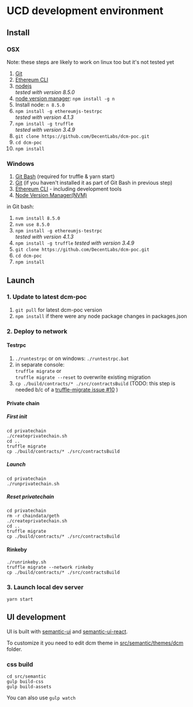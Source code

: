 # UCD development environment
## Install
### OSX
Note: these steps are likely to work on linux too but it's not tested yet
1. [Git](https://git-scm.com/download)
1. [Ethereum CLI](https://www.ethereum.org/cli)
1. [nodejs](https://nodejs.org/en/download/)  
    _tested with version 8.5.0_
1. [node version manager](https://github.com/tj/n): `npm install -g n`  
1. Install node: `n 8.5.0`
1. `npm install -g ethereumjs-testrpc`  
    _tested with version 4.1.3_
1. `npm install -g truffle`  
    _tested with version 3.4.9_
1. `git clone https://github.com/DecentLabs/dcm-poc.git`
1. `cd dcm-poc`
1. `npm install`

### Windows
1. [Git Bash](https://git-for-windows.github.io/) (required for truffle & yarn start)
1. [Git](https://git-scm.com/download) (if you haven't installed it as part of Git Bash in previous step)
1. [Ethereum CLI](https://www.ethereum.org/cli) - including development tools
1. [Node Version Manager(NVM)](https://github.com/coreybutler/nvm-windows/releases)

in Git bash:
1. `nvm install 8.5.0`
1. `nvm use 8.5.0`
1. `npm install -g ethereumjs-testrpc`  
    _tested with version 4.1.3_
1. `npm install -g truffle`
    _tested with version 3.4.9_
1. `git clone https://github.com/DecentLabs/dcm-poc.git`
1. `cd dcm-poc`
1. `npm install`

## Launch
### 1. Update to latest dcm-poc
1. `git pull` for latest dcm-poc version
1. `npm install` if there were any node package changes in packages.json

### 2. Deploy to network
#### Testrpc
1. `./runtestrpc` or on windows: `./runtestrpc.bat`
1. in separate console:  
  `truffle migrate` or  
  `truffle migrate --reset` to overwrite existing migration
1. `cp ./build/contracts/* ./src/contractsBuild` (TODO: this step is needed b/c of a [truffle-migrate issue #10](https://github.com/trufflesuite/truffle-migrate/issues/10) )

#### Private chain
##### First init
```
cd privatechain
./createprivatechain.sh
cd ..
truffle migrate
cp ./build/contracts/* ./src/contractsBuild
```
##### Launch
```
cd privatechain
./runprivatechain.sh
```
##### Reset privatechain
```
cd privatechain
rm -r chaindata/geth
./createprivatechain.sh
cd ..
truffle migrate
cp ./build/contracts/* ./src/contractsBuild
```

#### Rinkeby
```
./runrinkeby.sh
truffle migrate --network rinkeby
cp ./build/contracts/* ./src/contractsBuild
```

### 3. Launch local dev server
`yarn start`

## UI development
UI is built with [semantic-ui](https://www.semantic-ui.com) and [semantic-ui-react](https://react.semantic-ui.com).

To customize it you need to edit dcm theme in [src/semantic/themes/dcm](src/semantic/themes/dcm) folder.

### css build
```
cd src/semantic
gulp build-css
gulp build-assets
```
You can also use `gulp watch`
